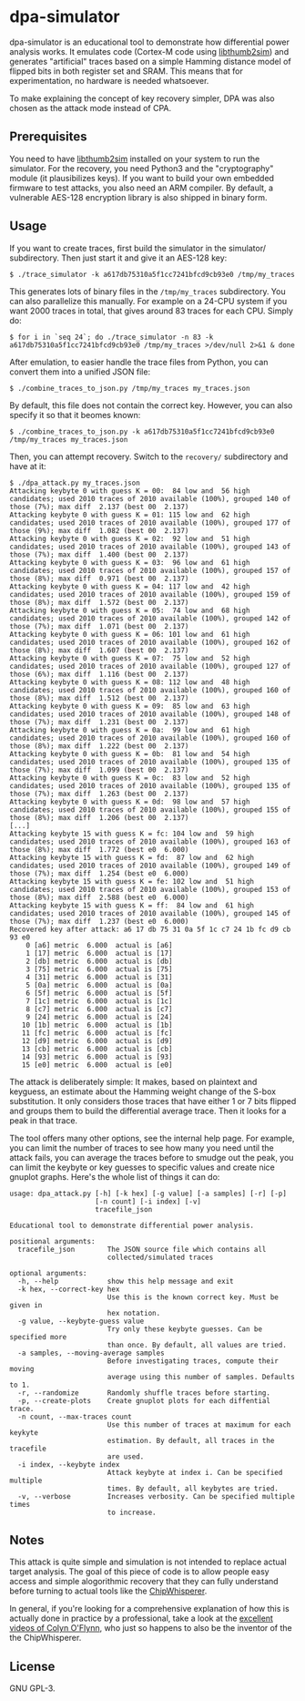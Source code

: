 # dpa-simulator
dpa-simulator is an educational tool to demonstrate how differential power
analysis works. It emulates code (Cortex-M code using
[libthumb2sim](https://github.com/johndoe31415/libthumb2sim)) and generates
"artificial" traces based on a simple Hamming distance model of flipped bits in
both register set and SRAM. This means that for experimentation, no hardware is
needed whatsoever.

To make explaining the concept of key recovery simpler, DPA was also chosen as
the attack mode instead of CPA.

## Prerequisites
You need to have [libthumb2sim](https://github.com/johndoe31415/libthumb2sim)
installed on your system to run the simulator. For the recovery, you need
Python3 and the "cryptography" module (it plausibilizes keys). If you want to
build your own embedded firmware to test attacks, you also need an ARM
compiler. By default, a vulnerable AES-128 encryption library is also shipped
in binary form.

## Usage
If you want to create traces, first build the simulator in the simulator/
subdirectory. Then just start it and give it an AES-128 key:

```
$ ./trace_simulator -k a617db75310a5f1cc7241bfcd9cb93e0 /tmp/my_traces
```

This generates lots of binary files in the `/tmp/my_traces` subdirectory. You
can also parallelize this manually. For example on a 24-CPU system if you want
2000 traces in total, that gives around 83 traces for each CPU. Simply do:

```
$ for i in `seq 24`; do ./trace_simulator -n 83 -k a617db75310a5f1cc7241bfcd9cb93e0 /tmp/my_traces >/dev/null 2>&1 & done
```

After emulation, to easier handle the trace files from Python, you can convert
them into a unified JSON file:

```
$ ./combine_traces_to_json.py /tmp/my_traces my_traces.json
```

By default, this file does not contain the correct key. However, you can also
specify it so that it beomes known:

```
$ ./combine_traces_to_json.py -k a617db75310a5f1cc7241bfcd9cb93e0 /tmp/my_traces my_traces.json
```

Then, you can attempt recovery. Switch to the `recovery/` subdirectory and have at it:

```
$ ./dpa_attack.py my_traces.json
Attacking keybyte 0 with guess K = 00:  84 low and  56 high candidates; used 2010 traces of 2010 available (100%), grouped 140 of those (7%); max diff  2.137 (best 00  2.137)
Attacking keybyte 0 with guess K = 01: 115 low and  62 high candidates; used 2010 traces of 2010 available (100%), grouped 177 of those (9%); max diff  1.082 (best 00  2.137)
Attacking keybyte 0 with guess K = 02:  92 low and  51 high candidates; used 2010 traces of 2010 available (100%), grouped 143 of those (7%); max diff  1.400 (best 00  2.137)
Attacking keybyte 0 with guess K = 03:  96 low and  61 high candidates; used 2010 traces of 2010 available (100%), grouped 157 of those (8%); max diff  0.971 (best 00  2.137)
Attacking keybyte 0 with guess K = 04: 117 low and  42 high candidates; used 2010 traces of 2010 available (100%), grouped 159 of those (8%); max diff  1.572 (best 00  2.137)
Attacking keybyte 0 with guess K = 05:  74 low and  68 high candidates; used 2010 traces of 2010 available (100%), grouped 142 of those (7%); max diff  1.071 (best 00  2.137)
Attacking keybyte 0 with guess K = 06: 101 low and  61 high candidates; used 2010 traces of 2010 available (100%), grouped 162 of those (8%); max diff  1.607 (best 00  2.137)
Attacking keybyte 0 with guess K = 07:  75 low and  52 high candidates; used 2010 traces of 2010 available (100%), grouped 127 of those (6%); max diff  1.116 (best 00  2.137)
Attacking keybyte 0 with guess K = 08: 112 low and  48 high candidates; used 2010 traces of 2010 available (100%), grouped 160 of those (8%); max diff  1.512 (best 00  2.137)
Attacking keybyte 0 with guess K = 09:  85 low and  63 high candidates; used 2010 traces of 2010 available (100%), grouped 148 of those (7%); max diff  1.231 (best 00  2.137)
Attacking keybyte 0 with guess K = 0a:  99 low and  61 high candidates; used 2010 traces of 2010 available (100%), grouped 160 of those (8%); max diff  1.222 (best 00  2.137)
Attacking keybyte 0 with guess K = 0b:  81 low and  54 high candidates; used 2010 traces of 2010 available (100%), grouped 135 of those (7%); max diff  1.099 (best 00  2.137)
Attacking keybyte 0 with guess K = 0c:  83 low and  52 high candidates; used 2010 traces of 2010 available (100%), grouped 135 of those (7%); max diff  1.263 (best 00  2.137)
Attacking keybyte 0 with guess K = 0d:  98 low and  57 high candidates; used 2010 traces of 2010 available (100%), grouped 155 of those (8%); max diff  1.206 (best 00  2.137)
[...]
Attacking keybyte 15 with guess K = fc: 104 low and  59 high candidates; used 2010 traces of 2010 available (100%), grouped 163 of those (8%); max diff  1.772 (best e0  6.000)
Attacking keybyte 15 with guess K = fd:  87 low and  62 high candidates; used 2010 traces of 2010 available (100%), grouped 149 of those (7%); max diff  1.254 (best e0  6.000)
Attacking keybyte 15 with guess K = fe: 102 low and  51 high candidates; used 2010 traces of 2010 available (100%), grouped 153 of those (8%); max diff  2.588 (best e0  6.000)
Attacking keybyte 15 with guess K = ff:  84 low and  61 high candidates; used 2010 traces of 2010 available (100%), grouped 145 of those (7%); max diff  1.237 (best e0  6.000)
Recovered key after attack: a6 17 db 75 31 0a 5f 1c c7 24 1b fc d9 cb 93 e0
    0 [a6] metric  6.000  actual is [a6]
    1 [17] metric  6.000  actual is [17]
    2 [db] metric  6.000  actual is [db]
    3 [75] metric  6.000  actual is [75]
    4 [31] metric  6.000  actual is [31]
    5 [0a] metric  6.000  actual is [0a]
    6 [5f] metric  6.000  actual is [5f]
    7 [1c] metric  6.000  actual is [1c]
    8 [c7] metric  6.000  actual is [c7]
    9 [24] metric  6.000  actual is [24]
   10 [1b] metric  6.000  actual is [1b]
   11 [fc] metric  6.000  actual is [fc]
   12 [d9] metric  6.000  actual is [d9]
   13 [cb] metric  6.000  actual is [cb]
   14 [93] metric  6.000  actual is [93]
   15 [e0] metric  6.000  actual is [e0]
```

The attack is deliberately simple: It makes, based on plaintext and keyguess,
an estimate about the Hamming weight change of the S-box substitution. It only
considers those traces that have either 1 or 7 bits flipped and groups them to
build the differential average trace. Then it looks for a peak in that trace.

The tool offers many other options, see the internal help page. For example,
you can limit the number of traces to see how many you need until the attack
fails, you can average the traces before to smudge out the peak, you can limit
the keybyte or key guesses to specific values and create nice gnuplot graphs.
Here's the whole list of things it can do:

```
usage: dpa_attack.py [-h] [-k hex] [-g value] [-a samples] [-r] [-p]
                     [-n count] [-i index] [-v]
                     tracefile_json

Educational tool to demonstrate differential power analysis.

positional arguments:
  tracefile_json        The JSON source file which contains all
                        collected/simulated traces

optional arguments:
  -h, --help            show this help message and exit
  -k hex, --correct-key hex
                        Use this is the known correct key. Must be given in
                        hex notation.
  -g value, --keybyte-guess value
                        Try only these keybyte guesses. Can be specified more
                        than once. By default, all values are tried.
  -a samples, --moving-average samples
                        Before investigating traces, compute their moving
                        average using this number of samples. Defaults to 1.
  -r, --randomize       Randomly shuffle traces before starting.
  -p, --create-plots    Create gnuplot plots for each diffential trace.
  -n count, --max-traces count
                        Use this number of traces at maximum for each keykyte
                        estimation. By default, all traces in the tracefile
                        are used.
  -i index, --keybyte index
                        Attack keybyte at index i. Can be specified multiple
                        times. By default, all keybytes are tried.
  -v, --verbose         Increases verbosity. Can be specified multiple times
                        to increase.
```


## Notes
This attack is quite simple and simulation is not intended to replace actual
target analysis. The goal of this piece of code is to allow people easy access
and simple alogorithmic recovery that they can fully understand before turning
to actual tools like the [ChipWhisperer](https://www.newae.com/chipwhisperer).

In general, if you're looking for a comprehensive explanation of how this is
actually done in practice by a professional, take a look at the [excellent
videos of Colyn O'Flynn](https://www.youtube.com/watch?v=OlX-p4AGhWs), who just
so happens to also be the inventor of the the ChipWhisperer.

## License
GNU GPL-3.
